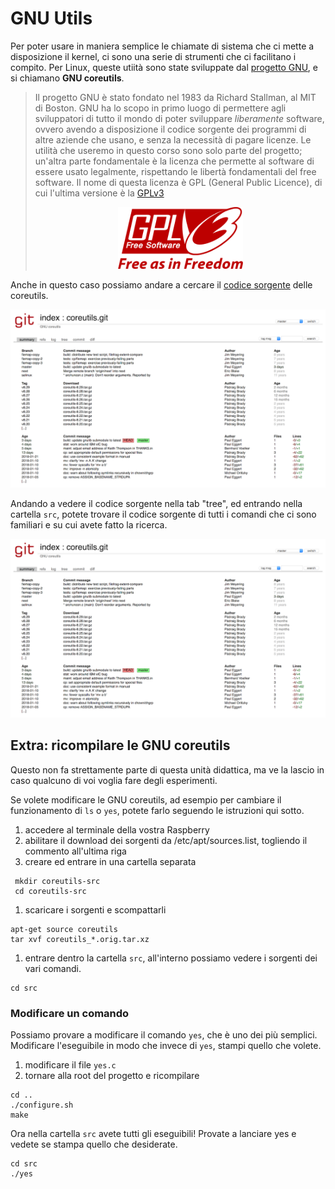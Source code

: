 # GNU Utils

Per poter usare in maniera semplice le chiamate di sistema che ci mette a disposizione il kernel, ci sono una serie di strumenti che ci facilitano i compito. Per Linux, queste utiità sono state sviluppate dal [progetto GNU](www.gnu.org), e si chiamano **GNU coreutils**.

> Il progetto GNU è stato fondato nel 1983 da Richard Stallman, al MIT di Boston. GNU ha lo scopo in primo luogo di permettere agli sviluppatori di tutto il mondo di poter sviluppare _liberamente_ software, ovvero avendo a disposizione il codice sorgente dei programmi di altre aziende che usano, e senza la necessità di pagare licenze. Le utilità che useremo in questo corso sono solo parte del progetto; un'altra parte fondamentale è la licenza che permette al software di essere usato legalmente, rispettando le libertà fondamentali del free software. Il nome di questa licenza è GPL (General Public Licence), di cui l'ultima versione è la [GPLv3](https://www.gnu.org/licenses/gpl.html) <p align="center"><a href='https://www.gnu.org/licenses/gpl.html'><img src='./assets/gpl.png' width='200px'></a></p>

Anche in questo caso possiamo andare a cercare il [codice sorgente](http://git.savannah.gnu.org/cgit/coreutils.git) delle coreutils.

<p align="center">
<img title='GNU coreutils summary' src='./assets/gnu-summary.png'>
</p>

Andando a vedere il codice sorgente nella tab "tree", ed entrando nella cartella `src`, potete trovare il codice sorgente di tutti i comandi che ci sono familiari e su cui avete fatto la ricerca.

<p align="center">
<img title='GNU coreutils summary' src='./assets/gnu-summary.png'>
</p>


## Extra: ricompilare le GNU coreutils
Questo non fa strettamente parte di questa unità didattica, ma ve la lascio in caso qualcuno di voi voglia fare degli esperimenti.

Se volete modificare le GNU coreutils, ad esempio per cambiare il funzionamento di `ls` o `yes`, potete farlo seguendo le istruzioni qui sotto.

1. accedere al terminale della vostra Raspberry
1. abilitare il download dei sorgenti da /etc/apt/sources.list, togliendo il commento all'ultima riga
1. creare ed entrare in una cartella separata
```
 mkdir coreutils-src
 cd coreutils-src
```
1. scaricare i sorgenti e scompattarli
```
apt-get source coreutils
tar xvf coreutils_*.orig.tar.xz
```
1. entrare dentro la cartella `src`, all'interno possiamo vedere i sorgenti dei vari comandi.
```
cd src
```

### Modificare un comando
Possiamo provare a modificare il comando `yes`, che è uno dei più semplici. Modificare l'eseguibile in modo che invece di `yes`, stampi quello che volete.

1. modificare il file `yes.c`
2. tornare alla root del progetto e ricompilare
```
cd ..
./configure.sh
make
```

Ora nella cartella `src` avete tutti gli eseguibili! Provate a lanciare yes e vedete se stampa quello che desiderate.
```
cd src
./yes
```
